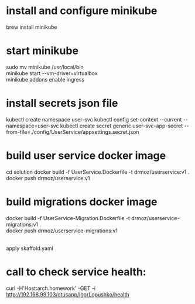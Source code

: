 # install and configure minikube<br />
brew install minikube<br />
# start minikube
sudo mv minikube /usr/local/bin<br />
minikube start --vm-driver=virtualbox<br />
minikube addons enable ingress<br />
# install secrets json file<br />
kubectl create namespace user-svc
kubectl config set-context --current --namespace=user-svc 
kubectl create secret generic user-svc-app-secret --from-file=./config/UserService/appsettings.secret.json
# build user service docker image<br />
cd solution
docker build -f UserService.Dockerfile -t drmoz/userservice:v1 .<br />
docker push drmoz/userservice:v1
# build migrations docker image<br />
docker build -f UserService-Migration.Dockerfile -t drmoz/userservice-migrations:v1 .<br />
docker push drmoz/userservice-migrations:v1<br /><br />

apply skaffold.yaml<br/>

# call to check service health:<br/>
curl -H'Host:arch.homework' -GET -i http://192.168.99.103/otusapp/IgorLopushko/health